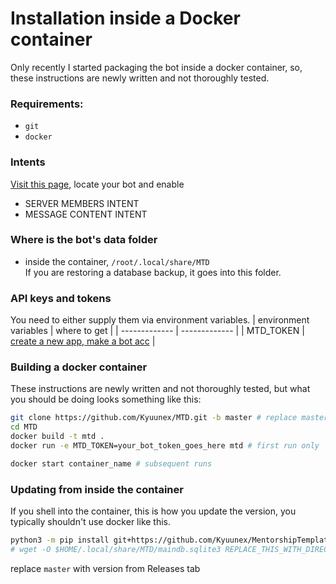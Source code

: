 # Installation inside a Docker container
Only recently I started packaging the bot inside a docker container, so, 
these instructions are newly written and not thoroughly tested.

### Requirements: 
+ `git`
+ `docker`

### Intents
[Visit this page](https://discord.com/developers/applications/), locate your bot and enable 
- SERVER MEMBERS INTENT
- MESSAGE CONTENT INTENT

### Where is the bot's data folder
+ inside the container, `/root/.local/share/MTD`  
If you are restoring a database backup, it goes into this folder.

### API keys and tokens
You need to either supply them via environment variables.
| environment variables | where to get |
| ------------- | ------------- |
| MTD_TOKEN  | [create a new app, make a bot acc](https://discord.com/developers/applications/) |


### Building a docker container
These instructions are newly written and not thoroughly tested, but what you should be doing looks something like this: 

```bash
git clone https://github.com/Kyuunex/MTD.git -b master # replace master with version from Releases tab
cd MTD
docker build -t mtd .
docker run -e MTD_TOKEN=your_bot_token_goes_here mtd # first run only

docker start container_name # subsequent runs
```

### Updating from inside the container
If you shell into the container, this is how you update the version, you typically shouldn't use docker like this.
```sh
python3 -m pip install git+https://github.com/Kyuunex/MentorshipTemplateDistributor.git@master --upgrade
# wget -O $HOME/.local/share/MTD/maindb.sqlite3 REPLACE_THIS_WITH_DIRECT_FILE_LINK # optional database backup restore
```
replace `master` with version from Releases tab
